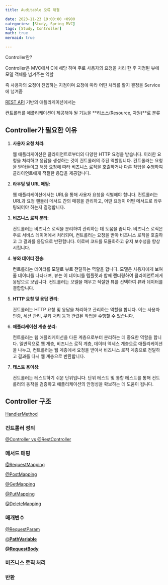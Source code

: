 ```yaml
---
title: Auditable 오류 해결

date: 2023-11-23 19:00:00 +0900
categories: [Study, Spring MVC]
tags: [Study, Controller]
math: true
mermaid: true

---
```


Controller란?


Controller은 MVC에서 C에 해당 하며 주로 사용자의 요청을 처리 한 후 지정된 뷰에 모델 객체를 넘겨주는 역할

즉 사용자의 요청이 진입하는 지점이며 요청에 따라 어떤 처리를 할지 결정을 Service에 넘겨줌

[REST API](https://www.notion.so/RestAPI-233260dba97242e6a9d35dc72aeeb35a?pvs=21) 기반의 애플리케이션에서는 

컨트롤러를  애플리케이션이 제공해야 될 기능을 **리소스(Resource, 자원)**로 분류

## Controller가 필요한 이유

1. **사용자 요청 처리:** 
    
    웹 애플리케이션은 클라이언트로부터의 다양한 HTTP 요청을 받습니다. 이러한 요청을 처리하고 응답을 생성하는 것이 컨트롤러의 주된 역할입니다. 컨트롤러는 요청을 받아들이고 해당 요청에 따라 비즈니스 로직을 호출하거나 다른 작업을 수행하여 클라이언트에게 적절한 응답을 제공합니다.
    
2. **라우팅 및 URL 매핑:** 
    
    웹 애플리케이션에서는 URL을 통해 사용자 요청을 식별해야 합니다. 컨트롤러는 URL과 요청 핸들러 메서드 간의 매핑을 관리하고, 어떤 요청이 어떤 메서드로 라우팅되어야 하는지 결정합니다.
    
3. **비즈니스 로직 분리:** 
    
    컨트롤러는 비즈니스 로직을 분리하여 관리하는 데 도움을 줍니다. 비즈니스 로직은 주로 서비스 레이어에서 처리되며, 컨트롤러는 요청을 받아 비즈니스 로직을 호출하고 그 결과를 응답으로 반환합니다. 이로써 코드를 모듈화하고 유지 보수성을 향상시킵니다.
    
4. **뷰와 데이터 전송:** 
    
    컨트롤러는 데이터를 모델로 뷰로 전달하는 역할을 합니다. 모델은 사용자에게 보여줄 데이터를 나타내며, 뷰는 이 데이터를 템플릿과 함께 렌더링하여 클라이언트에게 응답으로 보냅니다. 컨트롤러는 모델을 채우고 적절한 뷰를 선택하여 뷰와 데이터를 결합합니다.
    
5. **HTTP 요청 및 응답 관리:** 
    
    컨트롤러는 HTTP 요청 및 응답을 처리하고 관리하는 역할을 합니다. 이는 사용자 인증, 세션 관리, 쿠키 처리 등과 관련된 작업을 수행할 수 있습니다.
    
6. **애플리케이션 계층 분리:**
    
     컨트롤러는 웹 애플리케이션을 다른 계층으로부터 분리하는 데 중요한 역할을 합니다. 일반적으로 웹 계층, 비즈니스 로직 계층, 데이터 액세스 계층으로 애플리케이션을 나누고, 컨트롤러는 웹 계층에서 요청을 받아서 비즈니스 로직 계층으로 전달하고 결과를 다시 웹 계층으로 반환합니다.
    
7. **테스트 용이성:** 
    
    컨트롤러는 테스트하기 쉬운 단위입니다. 단위 테스트 및 통합 테스트를 통해 컨트롤러의 동작을 검증하고 애플리케이션의 안정성을 확보하는 데 도움이 됩니다.


## ****Controller 구조****

[HandlerMethod](https://www.notion.so/HandlerMethod-27d804bf7ecc4cb0bee73846ce835014?pvs=21)

### **컨트롤러 정의**

[@Controller vs @RestController](https://www.notion.so/RestController-c5d579aa7c7a49b3aad5252957848897?pvs=21)

### **메서드 매핑**

[@RequestMapping](https://www.notion.so/RequestMapping-d7b845a51e0344f880bc36a08e1b6b04?pvs=21)

[@PostMapping](https://www.notion.so/PostMapping-d4bf9b9977f147359cb7aee59ace85a4?pvs=21)

[@GetMapping](https://www.notion.so/GetMapping-336a2eaa067f404c8014734bf499a86e?pvs=21)

[@PutMapping](https://www.notion.so/PutMapping-1ca0390740374c87bba41a4ccfe037a9?pvs=21)

[@DeleteMapping](https://www.notion.so/DeleteMapping-d32420e4e05f4eb7ae84091708efd315?pvs=21)

### **매개변수**

[@RequestParam](https://www.notion.so/RequestParam-370ef7285ca742318843939083f4bd8d?pvs=21)

[@**PathVariable**](https://www.notion.so/PathVariable-86e5cfc437d5401993f8db03f37998f7?pvs=21)

[**@RequestBody**](https://www.notion.so/RequestBody-938c2ed1e94646d5862206c9dc94ef2e?pvs=21)

### **비즈니스 로직 처리**

### 반환

